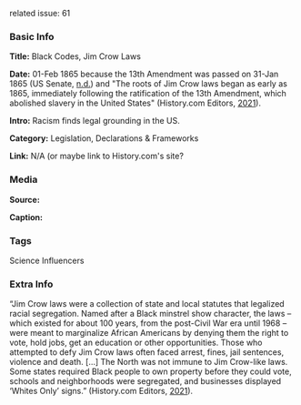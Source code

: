 related issue: 61
### Basic Info

**Title:** 
Black Codes, Jim Crow Laws

**Date:**
01-Feb 1865 because the 13th Amendment was passed on 31-Jan 1865 (US Senate, [n.d.](https://www.senate.gov/artandhistory/history/minute/Senate_Passes_the_Thirteenth_Amendment.htm)) and "The roots of Jim Crow laws began as early as 1865, immediately following the ratification of the 13th Amendment, which abolished slavery in the United States" (History.com Editors, [2021](https://www.history.com/topics/early-20th-century-us/jim-crow-laws)).

**Intro:**
Racism finds legal grounding in the US.

**Category:** Legislation, Declarations & Frameworks

**Link:** N/A (or maybe link to History.com's site?

### Media

**Source:** 

**Caption:** 

### Tags

Science Influencers

### Extra Info

“Jim Crow laws were a collection of state and local statutes that legalized racial segregation. Named after a Black minstrel show character, the laws – which existed for about 100 years, from the post-Civil War era until 1968 – were meant to marginalize African Americans by denying them the right to vote, hold jobs, get an education or other opportunities. Those who attempted to defy Jim Crow laws often faced arrest, fines, jail sentences, violence and death. […] The North was not immune to Jim Crow-like laws. Some states required Black people to own property before they could vote, schools and neighborhoods were segregated, and businesses displayed ‘Whites Only’ signs.” (History.com Editors, [2021](https://www.history.com/topics/early-20th-century-us/jim-crow-laws)).
